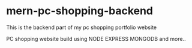 # mern-pc-shopping-backend


This is the backend part of my pc shopping portfolio website 

PC shopping website build using NODE EXPRESS MONGODB and more..
